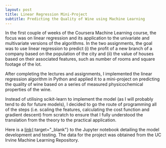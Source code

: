 ```yaml
---
layout: post
title: Linear Regression Mini-Project
subtitle: Predicting the Quality of Wine using Machine Learning
---
```


In the first couple of weeks of the Coursera Machine Learning course, the focus was on linear regression and its application to the univariate and multivariate versions of the algorithms. In the two assignments, the goal was to use linear regression to predict (i) the profit of a new branch of a company based on the population of the city and (ii) the value of houses based on their associated features, such as number of rooms and square footage of the lot. 

After completing the lectures and assignments, I implemented the linear regression algorithm in Python and applied it to a mini-project on predicting the quality of wine based on a series of measured physicochemical properties of the wine. 

Instead of utilising scikit-learn to implement the model (as I will probably tend to do for future models), I decided to go the route of programming all of the steps (i.e. scaling the features, calculating the cost function and gradient descent) from scratch to ensure that I fully understood the translation from the theory to the practical application.  

Here is a [link](https://github.com/nickramskill/nickramskill.github.io/blob/master/_posts/MultivariateLinReg.ipynb){:target="_blank"} to the Jupyter notebook detailing the model development and testing. The data for the project was obtained from the UC Irvine Machine Learning Repository.  

